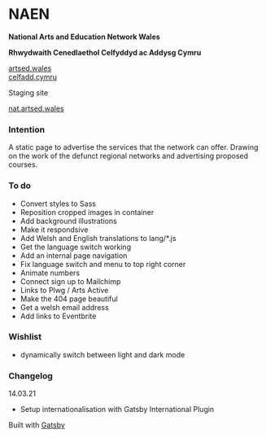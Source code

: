 # NAEN

**National Arts and Education Network Wales**

**Rhwydwaith Cenedlaethol Celfyddyd ac Addysg Cymru**

[artsed.wales](https://artsed.wales/)<br />
[celfadd.cymru](https://celfadd.cymru/)

Staging site

[nat.artsed.wales](https://nat.artsed.wales/)

### Intention

A static page to advertise the services that the network can offer. Drawing on the work of the defunct regional networks and advertising proposed courses.

### To do

- Convert styles to Sass
- Reposition cropped images in container
- Add background illustrations
- Make it respondsive
- Add Welsh and English translations to lang/*.js
- Get the language switch working
- Add an internal page navigation
- Fix language switch and menu to top right corner
- Animate numbers
- Connect sign up to Mailchimp
- Links to Plwg / Arts Active
- Make the 404 page beautiful
- Get a welsh email address
- Add links to Eventbrite

### Wishlist

- dynamically switch between light and dark mode

### Changelog

14.03.21

- Setup internationalisation with Gatsby International Plugin

Built with [Gatsby](https://www.gatsbyjs.com/)
